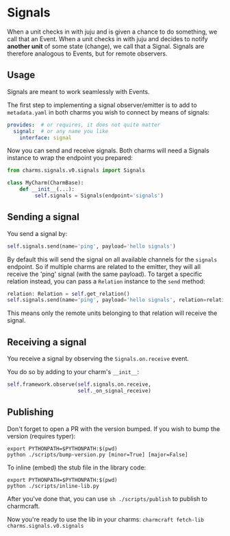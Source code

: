 # Signals

When a unit checks in with juju and is given a chance to do something, we call that an Event.
When a unit checks in with juju and decides to notify **another unit** of some state (change), we call that a Signal.
Signals are therefore analogous to Events, but for remote observers.

## Usage

Signals are meant to work seamlessly with Events.

The first step to implementing a signal observer/emitter is to add to `metadata.yaml` in both charms you wish to connect by means of signals:
```yaml
provides:  # or requires, it does not quite matter
  signal:  # or any name you like 
    interface: signal
```

Now you can send and receive signals.
Both charms will need a Signals instance to wrap the endpoint you prepared:

```python
from charms.signals.v0.signals import Signals

class MyCharm(CharmBase):
    def __init__(...):
         self.signals = Signals(endpoint='signals')
```

## Sending a signal
You send a signal by:

```python
self.signals.send(name='ping', payload='hello signals')
```

By default this will send the signal on all available channels for the `signals` endpoint. So if multiple charms are related to the emitter, they will all receive the 'ping' signal (with the same payload).
To target a specific relation instead, you can pass a `Relation` instance to the `send` method:

```python
relation: Relation = self.get_relation()
self.signals.send(name='ping', payload='hello signals', relation=relation)
```

This means only the remote units belonging to that relation will receive the signal.

## Receiving a signal
You receive a signal by observing the `Signals.on.receive` event.

You do so by adding to your charm's `__init__`:
```python
self.framework.observe(self.signals.on.receive, 
                       self._on_signal_receive)
```



## Publishing
Don't forget to open a PR with the version bumped. If you wish to bump the version (requires typer):

    export PYTHONPATH=$PYTHONPATH:$(pwd)
    python ./scripts/bump-version.py [minor=True] [major=False]

To inline (embed) the stub file in the library code:

    export PYTHONPATH=$PYTHONPATH:$(pwd)
    python ./scripts/inline-lib.py

After you've done that, you can use `sh ./scripts/publish` to publish to charmcraft.

Now you're ready to use the lib in your charms: `charmcraft fetch-lib charms.signals.v0.signals`

